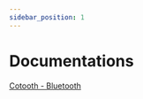 ```yaml
---
sidebar_position: 1
---
```


# Documentations

[Cotooth - Bluetooth](https://www.softnepo.com/docs/cotooth/about)